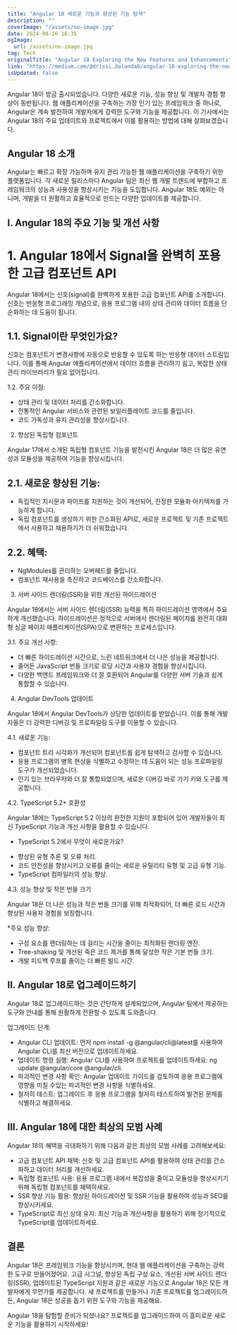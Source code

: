 ```yaml
---
title: "Angular 18 새로운 기능과 향상된 기능 탐색"
description: ""
coverImage: "/assets/no-image.jpg"
date: 2024-08-26 18:35
ogImage: 
  url: /assets/no-image.jpg
tag: Tech
originalTitle: "Angular 18 Exploring the New Features and Enhancements"
link: "https://medium.com/@drissi.dalanda8/angular-18-exploring-the-new-features-and-enhancements-e2c04640acf0"
isUpdated: false
---
```



Angular 18이 방금 출시되었습니다. 다양한 새로운 기능, 성능 향상 및 개발자 경험 향상이 동반됩니다. 웹 애플리케이션을 구축하는 가장 인기 있는 프레임워크 중 하나로, Angular은 계속 발전하여 개발자에게 강력한 도구와 기능을 제공합니다. 이 기사에서는 Angular 18의 주요 업데이트와 프로젝트에서 이를 활용하는 방법에 대해 살펴보겠습니다.

## Angular 18 소개

Angular는 빠르고 확장 가능하며 유지 관리 가능한 웹 애플리케이션을 구축하기 위한 플랫폼입니다. 각 새로운 릴리스마다 Angular 팀은 최신 웹 개발 트렌드에 부합하고 프레임워크의 성능과 사용성을 향상시키는 기능을 도입합니다. Angular 18도 예외는 아니며, 개발을 더 원활하고 효율적으로 만드는 다양한 업데이트를 제공합니다.

## I. Angular 18의 주요 기능 및 개선 사항

<div class="content-ad"></div>

# 1. Angular 18에서 Signal을 완벽히 포용한 고급 컴포넌트 API

Angular 18에서는 신호(signal)를 완벽하게 포용한 고급 컴포넌트 API를 소개합니다. 신호는 반응형 프로그래밍 개념으로, 응용 프로그램 내의 상태 관리와 데이터 흐름을 단순화하는 데 도움이 됩니다.

## 1.1. Signal이란 무엇인가요?

신호는 컴포넌트가 변경사항에 자동으로 반응할 수 있도록 하는 반응형 데이터 스트림입니다. 이를 통해 Angular 애플리케이션에서 데이터 흐름을 관리하기 쉽고, 복잡한 상태 관리 라이브러리가 필요 없어집니다.

<div class="content-ad"></div>

1.2. 주요 이점:

- 상태 관리 및 데이터 처리를 간소화합니다.
- 전통적인 Angular 서비스와 관련된 보일러플레이트 코드를 줄입니다.
- 코드 가독성과 유지 관리성을 향상시킵니다.

2. 향상된 독립형 컴포넌트

Angular 17에서 소개된 독립형 컴포넌트 기능을 발전시킨 Angular 18은 더 많은 유연성과 모듈성을 제공하여 기능을 향상시킵니다.

<div class="content-ad"></div>

## 2.1. 새로운 향상된 기능:

- 독립적인 지시문과 파이프를 지원하는 것이 개선되어, 진정한 모듈화 아키텍처를 가능하게 합니다.
- 독립 컴포넌트를 생성하기 위한 간소화된 API로, 새로운 프로젝트 및 기존 프로젝트에서 사용하고 채용하기가 더 쉬워졌습니다.

## 2.2. 혜택:

- NgModules를 관리하는 오버헤드를 줄입니다.
- 컴포넌트 재사용을 촉진하고 코드베이스를 간소화합니다.

<div class="content-ad"></div>

3. 서버 사이드 렌더링(SSR)을 위한 개선된 하이드레이션

Angular 18에서는 서버 사이드 렌더링(SSR) 능력을 특히 하이드레이션 영역에서 주요하게 개선했습니다. 하이드레이션은 정적으로 서버에서 렌더링된 페이지를 완전히 대화형 싱글 페이지 애플리케이션(SPA)으로 변환하는 프로세스입니다.

3.1. 주요 개선 사항:

- 더 빠른 하이드레이션 시간으로, 느린 네트워크에서 더 나은 성능을 제공합니다.
- 줄어든 JavaScript 번들 크기로 로딩 시간과 사용자 경험을 향상시킵니다.
- 다양한 백엔드 프레임워크와 더 잘 호환되어 Angular를 다양한 서버 기술과 쉽게 통합할 수 있습니다.

<div class="content-ad"></div>

4. Angular DevTools 업데이트

Angular 18에서 Angular DevTools가 상당한 업데이트를 받았습니다. 이를 통해 개발자들은 더 강력한 디버깅 및 프로파일링 도구를 이용할 수 있습니다.

4.1. 새로운 기능:

- 컴포넌트 트리 시각화가 개선되어 컴포넌트를 쉽게 탐색하고 검사할 수 있습니다.
- 응용 프로그램의 병목 현상을 식별하고 수정하는 데 도움이 되는 성능 프로파일링 도구가 개선되었습니다.
- 인기 있는 브라우저와 더 잘 통합되었으며, 새로운 디버깅 바로 가기 키와 도구를 제공합니다.

<div class="content-ad"></div>

4.2. TypeScript 5.2+ 호환성

Angular 18에는 TypeScript 5.2 이상의 완전한 지원이 포함되어 있어 개발자들이 최신 TypeScript 기능과 개선 사항을 활용할 수 있습니다.

* TypeScript 5.2에서 무엇이 새로운가요?

- 향상된 유형 추론 및 오류 처리.
- 코드 안전성을 향상시키고 오류를 줄이는 새로운 유틸리티 유형 및 고급 유형 기능.
- TypeScript 컴파일러의 성능 향상.

<div class="content-ad"></div>

4.3. 성능 향상 및 작은 번들 크기

Angular 18은 더 나은 성능과 작은 번들 크기를 위해 최적화되어, 더 빠른 로드 시간과 향상된 사용자 경험을 보장합니다.

*주요 성능 향상:

- 구성 요소를 렌더링하는 데 걸리는 시간을 줄이는 최적화된 렌더링 엔진.
- Tree-shaking 및 개선된 죽은 코드 제거를 통해 달성한 작은 기본 번들 크기.
- 개발 피드백 루프를 줄이는 더 빠른 빌드 시간.

<div class="content-ad"></div>

## II. Angular 18로 업그레이드하기

Angular 18로 업그레이드하는 것은 간단하게 설계되었으며, Angular 팀에서 제공하는 도구와 안내를 통해 원활하게 전환할 수 있도록 도와줍니다.

업그레이드 단계:

- Angular CLI 업데이트: 먼저 npm install -g @angular/cli@latest를 사용하여 Angular CLI를 최신 버전으로 업데이트하세요.
- 업데이트 명령 실행: Angular CLI를 사용하여 프로젝트를 업데이트하세요: ng update @angular/core @angular/cli.
- 파괴적인 변경 사항 확인: Angular 업데이트 가이드를 검토하여 응용 프로그램에 영향을 미칠 수있는 파괴적인 변경 사항을 식별하세요.
- 철저히 테스트: 업그레이드 후 응용 프로그램을 철저히 테스트하여 발견된 문제를 식별하고 해결하세요.

<div class="content-ad"></div>

## III. Angular 18에 대한 최상의 모범 사례

Angular 18의 혜택을 극대화하기 위해 다음과 같은 최상의 모범 사례를 고려해보세요:

- 고급 컴포넌트 API 채택: 신호 및 고급 컴포넌트 API를 활용하여 상태 관리를 간소화하고 데이터 처리를 개선하세요.
- 독립형 컴포넌트 사용: 응용 프로그램 내에서 복잡성을 줄이고 모듈성을 향상시키기 위해 독립형 컴포넌트를 채택하세요.
- SSR 향상 기능 활용: 향상된 하이드레이션 및 SSR 기능을 활용하여 성능과 SEO를 향상시키세요.
- TypeScript로 최신 상태 유지: 최신 기능과 개선사항을 활용하기 위해 정기적으로 TypeScript를 업데이트하세요.

## 결론

<div class="content-ad"></div>

Angular 18은 프레임워크 기능을 향상시키며, 현대 웹 애플리케이션을 구축하는 강력한 도구로 만들어졌어요. 고급 시그널, 향상된 독립 구성 요소, 개선된 서버 사이드 렌더링(SSR), 업데이트된 TypeScript 지원과 같은 새로운 기능으로 Angular 18은 모든 개발자에게 무언가를 제공합니다. 새 프로젝트를 만들거나 기존 프로젝트를 업그레이드하든, Angular 18은 성공을 돕기 위한 도구와 기능을 제공해요.

Angular 18을 탐험할 준비가 되셨나요? 프로젝트를 업그레이드하여 이 흥미로운 새로운 기능을 활용하기 시작하세요!